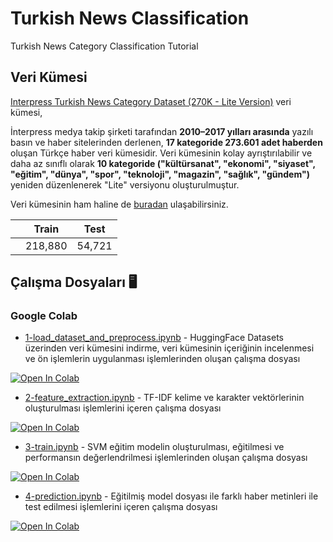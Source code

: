 # Turkish News Classification
Turkish News Category Classification Tutorial

## Veri Kümesi

[Interpress Turkish News Category Dataset (270K - Lite Version)](https://huggingface.co/datasets/interpress_news_category_tr_lite)
 veri kümesi, 

İnterpress medya takip şirketi tarafından **2010–2017 yılları arasında** yazılı basın ve haber sitelerinden derlenen, **17 kategoride 273.601 adet haberden** oluşan Türkçe haber veri kümesidir. Veri kümesinin kolay ayrıştırılabilir ve daha az sınıflı olarak **10 kategoride ("kültürsanat", "ekonomi", "siyaset", "eğitim", "dünya", "spor", "teknoloji", "magazin", "sağlık", "gündem")** yeniden düzenlenerek "Lite" versiyonu oluşturulmuştur. 

Veri kümesinin ham haline de [buradan](https://huggingface.co/datasets/interpress_news_category_tr) ulaşabilirsiniz.


|                       |     Train     |     Test     | 
|:---------------------:|:-------------:|:------------:|
|                       |    218,880    |    54,721    |


## Çalışma Dosyaları 🖥️


### Google Colab


- [1-load_dataset_and_preprocess.ipynb](https://colab.research.google.com/github/kodiks/turkish-news-classification/blob/main/notebooks/load_dataset_and_preprocess.ipynb) - HuggingFace Datasets üzerinden veri kümesini indirme, veri kümesinin içeriğinin incelenmesi ve ön işlemlerin uygulanması işlemlerinden oluşan çalışma dosyası

[![Open In Colab](https://colab.research.google.com/assets/colab-badge.svg)](https://colab.research.google.com/github/kodiks/turkish-news-classification/blob/main/notebooks/load_dataset_and_preprocess.ipynb)


- [2-feature_extraction.ipynb](https://colab.research.google.com/github/kodiks/turkish-news-classification/blob/main/notebooks/feature_extraction.ipynb) - TF-IDF kelime ve karakter vektörlerinin oluşturulması işlemlerini içeren çalışma dosyası

[![Open In Colab](https://colab.research.google.com/assets/colab-badge.svg)](https://colab.research.google.com/github/kodiks/turkish-news-classification/blob/main/notebooks/feature_extraction.ipynb)
   

- [3-train.ipynb](https://colab.research.google.com/github/kodiks/turkish-news-classification/blob/main/notebooks/train.ipynb) - SVM eğitim modelin oluşturulması, eğitilmesi ve performansın değerlendrilmesi işlemlerinden oluşan çalışma dosyası

[![Open In Colab](https://colab.research.google.com/assets/colab-badge.svg)](https://colab.research.google.com/github/kodiks/turkish-news-classification/blob/main/notebooks/train.ipynb)

- [4-prediction.ipynb](https://colab.research.google.com/github/kodiks/turkish-news-classification/blob/main/notebooks/prediction.ipynb) - Eğitilmiş model dosyası ile farklı haber metinleri ile test edilmesi işlemlerini içeren çalışma dosyası

[![Open In Colab](https://colab.research.google.com/assets/colab-badge.svg)](https://colab.research.google.com/github/kodiks/turkish-news-classification/blob/main/notebooks/prediction.ipynb)